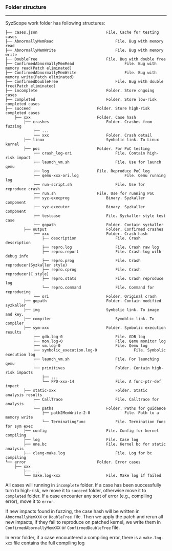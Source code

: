 ### Folder structure

------

SyzScope work folder has following structures:

```
├── cases.json								File. Cache for testing cases		
├── AbnormallyMemRead							File. Bug with memory read
├── AbnormallyMemWrite							File. Bug with memory write
├── DoubleFree								File. Bug with double free
├── ConfirmedAbnormallyMemRead						File. Bug with memory read(Patch eliminated)
├── ConfirmedAbnormallyMemWrite						File. Bug with memory write(Patch eliminated)
├── ConfirmedDoubleFree							File. Bug with double free(Patch eliminated)
├── incomplete								Folder. Store ongoing cases
├── completed								Folder. Store low-risk completed cases
├── succeed								Folder. Store high-risk completed cases
	├── xxx								Folder. Case hash
        ├── crashes							Folder. Crashes from fuzzing
        	├── ...
        	└── xxx							Folder. Crash detail
        ├──	linux							Symbolic link. To Linux kernel
        ├──	poc							Folder. For PoC testing
        	├── crash_log-ori					File. Contain high-risk impact
        	├── launch_vm.sh					File. Use for launch qemu
        	├──	log						File. Reproduce PoC log
        	├── qemu-xxx-ori.log					File. Qemu running log
        	├── run-script.sh					File. Use for reproduce crash
			├── run.sh					File. Use for running PoC
			├── syz-execprog				Binary. Syzkaller component
			├── syz-executor				Binary. Syzkaller component
			├── testcase					File. Syzkaller style test case
        	└── gopath						Folder. Contain syzkaller
        ├──	output							Folder. Confirmed crashes
        	├── xxx							Folder. Crash hash
        		├── description					File. Crash description
        		├── repro.log					File. Crash raw log
        		├── repro.report				File. Crash log with debug info
        		├── repro.prog					File. Crash reproducer(Syzkaller style)
        		├── repro.cprog					File. Crash reproducer(C style)
        		├── repro.stats					File. Crash reproduce log
        		└── repro.command				File. Command for reproducing
        	└── ori							Folder. Original crash
        ├── gopath							Folder. Contain modified syzkaller
        ├── img								Symbolic link. To image and key.
        ├── compiler							Symoblic link. To compiler
        ├── sym-xxx							Folder. Symbolic execution results
        	├── gdb.log-0						File. GDB log
        	├── mon.log-0						File. Qemu monitor log
        	├── vm.log-0						File. Qemu log
        	├── symbolic_execution.log-0				File. Symbolic execution log
        	├── launch_vm.sh					File. For launching qemu
        	└── primitives						Folder. Contain high-risk impacts
        		├── ...
        		└── FPD-xxx-14					File. A func-ptr-def impact
        ├── static-xxx							Folder. Static analysis results
        	├── CallTrace						File. Calltrace for analysis
        	└── paths						Folder. Paths for guidance
        		├── path2MemWrite-2-0				File. Path to a memory write
        		└── TerminatingFunc				File. Termination func for sym exec
        ├── config							File. Config for kernel compiling
        ├── log								File. Case log
        ├── one.bc							File. Kernel bc for static analysis
        ├── clang-make.log						File. Log for bc compiling
└── error								Folder. Error cases
	├── xxx
		├── ...
		└── make.log-xxx					File. Make log if failed
```

All cases will running in `incomplete` folder. If a case has been successfully turn to high-risk, we move it to `succeed` folder, otherwise move it to `completed` folder. If a case encounter any sort of error (e.g., compiling error), move it to `error`. 

If new impacts found in fuzzing, the case hash will be written in `AbnormallyMemXXX` or `DoubleFree `file. Then we apply the patch and rerun all new impacts, if they fail to reproduce on patched kernel, we write them in `ConfirmedAbornallyMemXXX` or `ConfirmedDoubleFree` file.

In error folder, if a case encountered a compiling error, there is a `make.log-xxx` file contains the full compiling log
